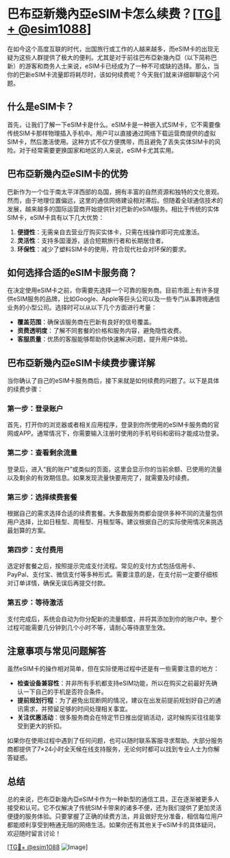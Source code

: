 # 巴布亞新幾內亞eSIM卡怎么续费？[[TG💪+ @esim1088](https://t.me/s/esim1088)]

在如今这个高度互联的时代，出国旅行或工作的人越来越多，而eSIM卡的出现无疑为这些人群提供了极大的便利。尤其是对于前往巴布亞新幾內亞（以下简称巴新）的游客和商务人士来说，eSIM卡已经成为了一种不可或缺的选择。那么，当你的巴新eSIM卡流量即将耗尽时，该如何续费呢？今天我们就来详细聊聊这个问题。

## 什么是eSIM卡？

首先，让我们了解一下eSIM卡是什么。eSIM卡是一种嵌入式SIM卡，它不需要像传统SIM卡那样物理插入手机中。用户可以直接通过网络下载运营商提供的虚拟SIM卡，然后激活使用。这种方式不仅方便携带，而且避免了丢失实体SIM卡的风险。对于经常需要更换国家和地区的人来说，eSIM卡尤其实用。

## 巴布亞新幾內亞eSIM卡的优势

巴新作为一个位于南太平洋西部的岛国，拥有丰富的自然资源和独特的文化景观。然而，由于地理位置偏远，这里的通信网络建设相对滞后。但随着全球通信技术的发展，越来越多的国际运营商开始提供针对巴新的eSIM服务。相比于传统的实体SIM卡，eSIM卡具有以下几大优势：

1. **便捷性**：无需亲自去营业厅购买实体卡，只需在线操作即可完成激活。
2. **灵活性**：支持多国漫游，适合短期旅行者和长期居住者。
3. **环保性**：减少了塑料SIM卡的使用，符合现代社会对环保的要求。

## 如何选择合适的eSIM卡服务商？

在决定使用eSIM卡之前，你需要先选择一个可靠的服务商。目前市面上有许多提供eSIM服务的品牌，比如Google、Apple等巨头公司以及一些专门从事跨境通信业务的小型公司。选择时可以从以下几个方面进行考量：

- **覆盖范围**：确保该服务商在巴新有良好的信号覆盖。
- **资费透明度**：了解不同套餐的价格和服务内容，避免隐性收费。
- **客服质量**：优质的客服能够帮助你快速解决问题，提升用户体验。

## 巴布亞新幾內亞eSIM卡续费步骤详解

当你确认了自己的eSIM卡服务商后，接下来就是如何续费的问题了。以下是具体的续费步骤：

### 第一步：登录账户

首先，打开你的浏览器或者相关应用程序，登录到你所使用的eSIM卡服务商的官网或APP。通常情况下，你需要输入注册时使用的手机号码和密码才能成功登录。

### 第二步：查看剩余流量

登录后，进入“我的账户”或类似的页面，这里会显示你的当前余额、已使用的流量以及剩余的有效期信息。如果发现流量快要用完了，就需要及时续费。

### 第三步：选择续费套餐

根据自己的需求选择合适的续费套餐。大多数服务商都会提供多种不同的流量包供用户选择，比如日租型、周租型、月租型等。建议根据自己的实际使用情况来挑选最划算的方案。

### 第四步：支付费用

选定好套餐之后，按照提示完成支付流程。常见的支付方式包括信用卡、PayPal、支付宝、微信支付等多种形式。需要注意的是，在支付前一定要仔细核对订单详情，确保无误后再提交付款。

### 第五步：等待激活

支付完成后，系统会自动为你分配新的流量额度，并将其添加到你的账户中。整个过程可能需要几分钟到几个小时不等，请耐心等待直至生效。

## 注意事项与常见问题解答

虽然eSIM卡的操作相对简单，但在实际使用过程中还是有一些需要注意的地方：

- **检查设备兼容性**：并非所有手机都支持eSIM功能，所以在购买之前最好先确认一下自己的手机是否符合条件。
- **提前规划行程**：为了避免出现断网的情况，建议在出发前提前规划好自己的通讯需求，并预留足够的时间处理相关事宜。
- **关注优惠活动**：很多服务商会在特定节日推出促销活动，这时候购买往往能享受到更大的折扣。

如果你在使用过程中遇到了任何问题，也可以随时联系客服寻求帮助。大部分服务商都提供了7×24小时全天候在线支持服务，无论何时都可以找到专业人士为你解答疑惑。

## 总结

总的来说，巴布亞新幾內亞eSIM卡作为一种新型的通信工具，正在逐渐被更多人接受和认可。它不仅解决了传统SIM卡带来的诸多不便，还为我们提供了更加灵活便捷的服务体验。只要掌握了正确的续费方法，并且做好充分准备，相信每位用户都能顺利享受到畅通无阻的网络生活。如果你还有其他关于eSIM卡的具体疑问，欢迎随时留言讨论！

[[TG💪+ @esim1088](https://t.me/s/esim1088) ![Image](https://i.postimg.cc/4NQfJmqS/Snipaste-2025-05-13-00-14-12.png)]